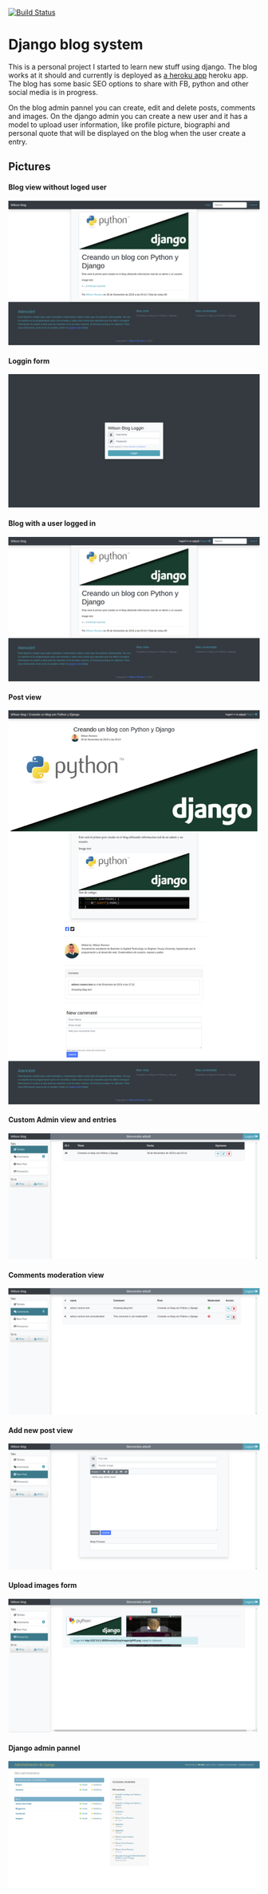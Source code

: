 [![Build Status](https://travis-ci.org/wilsoft-gt/djangoblog.svg?branch=master)](https://travis-ci.org/wilsoft-gt/djangoblog)

# Django blog system

This is a personal project I started to learn new stuff using django. The blog works at it should and currently is deployed as [a heroku app](https://wilsonblog.herokuapp.com) heroku app</a>. The blog has some basic SEO options to share with FB, python and other social media is in progress.



On the blog admin pannel you can create, edit and delete posts, comments and images. On the django admin you can create a new user and it has a model to upload user information, like profile picture, biographi and personal quote that will be displayed on the blog when the user create a entry.

## Pictures

#### Blog view without loged user
![Main site](resources/normalview.png)

#### Loggin form
![Main site](resources/loggin.png)

#### Blog with a user logged in
![Main site](resources/loggedin.png)

#### Post view
![Main site](resources/postview.png)

#### Custom Admin view and entries
![Main site](resources/adminview.png)

#### Comments moderation view
![Main site](resources/comments.png)

#### Add new post view
![Main site](resources/newpost.png)

#### Upload images form
![Main site](resources/resources.png)

#### Django admin pannel
![Main site](resources/djangoadmin.png)

